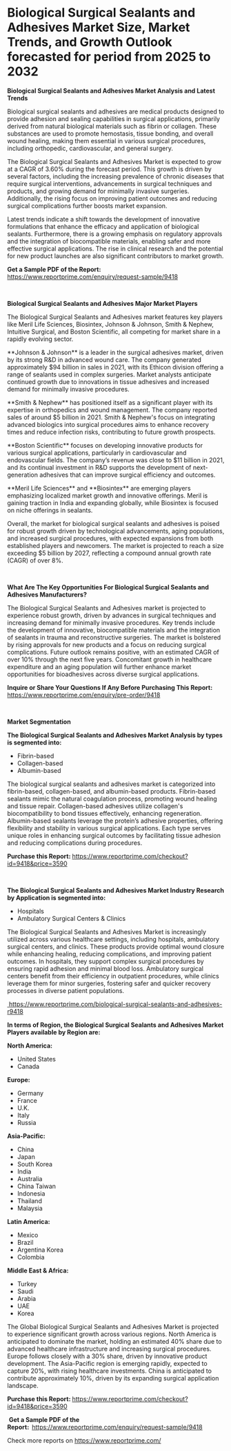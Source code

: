 <p><h1>Biological Surgical Sealants and Adhesives Market Size, Market Trends, and Growth Outlook forecasted for period from 2025 to 2032</h1></p><p><strong>Biological Surgical Sealants and Adhesives Market Analysis and Latest Trends</strong></p>
<p><p>Biological surgical sealants and adhesives are medical products designed to provide adhesion and sealing capabilities in surgical applications, primarily derived from natural biological materials such as fibrin or collagen. These substances are used to promote hemostasis, tissue bonding, and overall wound healing, making them essential in various surgical procedures, including orthopedic, cardiovascular, and general surgery.</p><p>The Biological Surgical Sealants and Adhesives Market is expected to grow at a CAGR of 3.60% during the forecast period. This growth is driven by several factors, including the increasing prevalence of chronic diseases that require surgical interventions, advancements in surgical techniques and products, and growing demand for minimally invasive surgeries. Additionally, the rising focus on improving patient outcomes and reducing surgical complications further boosts market expansion.</p><p>Latest trends indicate a shift towards the development of innovative formulations that enhance the efficacy and application of biological sealants. Furthermore, there is a growing emphasis on regulatory approvals and the integration of biocompatible materials, enabling safer and more effective surgical applications. The rise in clinical research and the potential for new product launches are also significant contributors to market growth.</p></p>
<p><strong>Get a Sample PDF of the Report:&nbsp;</strong> <a href="https://www.reportprime.com/enquiry/request-sample/9418?utm_campaign=2947&utm_medium=2&utm_source=Github&utm_content=ia&utm_term=20032025&utm_id=biological-surgical-sealants-and-adhesives">https://www.reportprime.com/enquiry/request-sample/9418</a></p>
<p>&nbsp;</p>
<p><strong>Biological Surgical Sealants and Adhesives Major Market Players</strong></p>
<p><p>The Biological Surgical Sealants and Adhesives market features key players like Meril Life Sciences, Biosintex, Johnson & Johnson, Smith & Nephew, Intuitive Surgical, and Boston Scientific, all competing for market share in a rapidly evolving sector.</p><p>**Johnson & Johnson** is a leader in the surgical adhesives market, driven by its strong R&D in advanced wound care. The company generated approximately $94 billion in sales in 2021, with its Ethicon division offering a range of sealants used in complex surgeries. Market analysts anticipate continued growth due to innovations in tissue adhesives and increased demand for minimally invasive procedures.</p><p>**Smith & Nephew** has positioned itself as a significant player with its expertise in orthopedics and wound management. The company reported sales of around $5 billion in 2021. Smith & Nephew's focus on integrating advanced biologics into surgical procedures aims to enhance recovery times and reduce infection risks, contributing to future growth prospects.</p><p>**Boston Scientific** focuses on developing innovative products for various surgical applications, particularly in cardiovascular and endovascular fields. The company’s revenue was close to $11 billion in 2021, and its continual investment in R&D supports the development of next-generation adhesives that can improve surgical efficiency and outcomes.</p><p>**Meril Life Sciences** and **Biosintex** are emerging players emphasizing localized market growth and innovative offerings. Meril is gaining traction in India and expanding globally, while Biosintex is focused on niche offerings in sealants.</p><p>Overall, the market for biological surgical sealants and adhesives is poised for robust growth driven by technological advancements, aging populations, and increased surgical procedures, with expected expansions from both established players and newcomers. The market is projected to reach a size exceeding $5 billion by 2027, reflecting a compound annual growth rate (CAGR) of over 8%.</p></p>
<p>&nbsp;</p>
<p><strong>What Are The Key Opportunities For Biological Surgical Sealants and Adhesives Manufacturers?</strong></p>
<p><p>The Biological Surgical Sealants and Adhesives market is projected to experience robust growth, driven by advances in surgical techniques and increasing demand for minimally invasive procedures. Key trends include the development of innovative, biocompatible materials and the integration of sealants in trauma and reconstructive surgeries. The market is bolstered by rising approvals for new products and a focus on reducing surgical complications. Future outlook remains positive, with an estimated CAGR of over 10% through the next five years. Concomitant growth in healthcare expenditure and an aging population will further enhance market opportunities for bioadhesives across diverse surgical applications.</p></p>
<p><strong>Inquire or Share Your Questions If Any Before Purchasing This Report:</strong> <a href="https://www.reportprime.com/enquiry/pre-order/9418?utm_campaign=2947&utm_medium=2&utm_source=Github&utm_content=ia&utm_term=20032025&utm_id=biological-surgical-sealants-and-adhesives">https://www.reportprime.com/enquiry/pre-order/9418</a></p>
<p>&nbsp;</p>
<p><strong>Market Segmentation</strong></p>
<p><strong>The Biological Surgical Sealants and Adhesives Market Analysis by types is segmented into:</strong></p>
<p><ul><li>Fibrin-based</li><li>Collagen-based</li><li>Albumin-based</li></ul></p>
<p><p>The biological surgical sealants and adhesives market is categorized into fibrin-based, collagen-based, and albumin-based products. Fibrin-based sealants mimic the natural coagulation process, promoting wound healing and tissue repair. Collagen-based adhesives utilize collagen's biocompatibility to bond tissues effectively, enhancing regeneration. Albumin-based sealants leverage the protein’s adhesive properties, offering flexibility and stability in various surgical applications. Each type serves unique roles in enhancing surgical outcomes by facilitating tissue adhesion and reducing complications during procedures.</p></p>
<p><strong>Purchase this Report:&nbsp;</strong><a href="https://www.reportprime.com/checkout?id=9418&price=3590&utm_campaign=2947&utm_medium=2&utm_source=Github&utm_content=ia&utm_term=20032025&utm_id=biological-surgical-sealants-and-adhesives">https://www.reportprime.com/checkout?id=9418&price=3590</a></p>
<p>&nbsp;</p>
<p><strong>The Biological Surgical Sealants and Adhesives Market Industry Research by Application is segmented into:</strong></p>
<p><ul><li>Hospitals</li><li>Ambulatory Surgical Centers & Clinics</li></ul></p>
<p><p>The Biological Surgical Sealants and Adhesives Market is increasingly utilized across various healthcare settings, including hospitals, ambulatory surgical centers, and clinics. These products provide optimal wound closure while enhancing healing, reducing complications, and improving patient outcomes. In hospitals, they support complex surgical procedures by ensuring rapid adhesion and minimal blood loss. Ambulatory surgical centers benefit from their efficiency in outpatient procedures, while clinics leverage them for minor surgeries, fostering safer and quicker recovery processes in diverse patient populations.</p></p>
<p><a href="https://www.reportprime.com/biological-surgical-sealants-and-adhesives-r9418?utm_campaign=2947&utm_medium=2&utm_source=Github&utm_content=ia&utm_term=20032025&utm_id=biological-surgical-sealants-and-adhesives">&nbsp;https://www.reportprime.com/biological-surgical-sealants-and-adhesives-r9418</a></p>
<p><strong>In terms of Region, the Biological Surgical Sealants and Adhesives Market Players available by Region are:</strong></p>
<p>
    <p> <strong> North America: </strong>
        <ul>
            <li>United States</li>
            <li>Canada</li>
        </ul>
        </p> 
    <p> <strong> Europe: </strong>
        <ul>
            <li>Germany</li>
            <li>France</li>
            <li>U.K.</li>
            <li>Italy</li>
            <li>Russia</li>
        </ul>
        </p> 
    <p> <strong> Asia-Pacific: </strong>
        <ul>
            <li>China</li>
            <li>Japan</li>
            <li>South Korea</li>
            <li>India</li>
            <li>Australia</li>
            <li>China Taiwan</li>
            <li>Indonesia</li>
            <li>Thailand</li>
            <li>Malaysia</li>
        </ul>
        </p> 
    <p> <strong> Latin America: </strong>
        <ul>
            <li>Mexico</li>
            <li>Brazil</li>
            <li>Argentina Korea</li>
            <li>Colombia</li>
        </ul>
        </p> 
    <p> <strong> Middle East & Africa: </strong>
        <ul>
            <li>Turkey</li>
            <li>Saudi</li>
            <li>Arabia</li>
            <li>UAE</li>
            <li>Korea</li>
        </ul>
    </p>
    </p>
<p><p>The Global Biological Surgical Sealants and Adhesives Market is projected to experience significant growth across various regions. North America is anticipated to dominate the market, holding an estimated 40% share due to advanced healthcare infrastructure and increasing surgical procedures. Europe follows closely with a 30% share, driven by innovative product development. The Asia-Pacific region is emerging rapidly, expected to capture 20%, with rising healthcare investments. China is anticipated to contribute approximately 10%, driven by its expanding surgical application landscape.</p></p>
<p><strong>Purchase this Report: </strong><a href="https://www.reportprime.com/checkout?id=9418&price=3590&utm_campaign=2947&utm_medium=2&utm_source=Github&utm_content=ia&utm_term=20032025&utm_id=biological-surgical-sealants-and-adhesives">https://www.reportprime.com/checkout?id=9418&price=3590</a></p>
<p>&nbsp;<strong>Get a Sample PDF of the Report:&nbsp;&nbsp;</strong><a href="https://www.reportprime.com/enquiry/request-sample/9418?utm_campaign=2947&utm_medium=2&utm_source=Github&utm_content=ia&utm_term=20032025&utm_id=biological-surgical-sealants-and-adhesives">https://www.reportprime.com/enquiry/request-sample/9418</a></p>
<p><strong></strong></p>
<p>Check more reports on <a href="https://www.reportprime.com/?utm_campaign=2947&utm_medium=2&utm_source=Github&utm_content=ia&utm_term=20032025&utm_id=biological-surgical-sealants-and-adhesives">https://www.reportprime.com/</a></p>